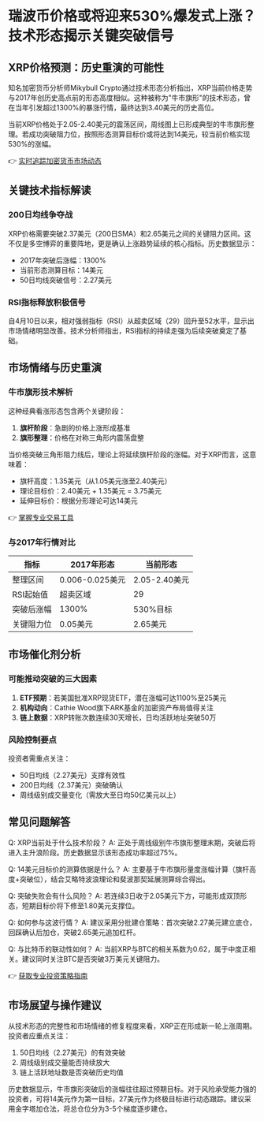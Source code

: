 # 瑞波币价格或将迎来530%爆发式上涨？技术形态揭示关键突破信号

## XRP价格预测：历史重演的可能性

知名加密货币分析师Mikybull Crypto通过技术形态分析指出，XRP当前价格走势与2017年创历史高点前的形态高度相似。这种被称为"牛市旗形"的技术形态，曾在当年引发超过1300%的暴涨行情，最终达到3.40美元的历史高位。

当前XRP价格处于2.05-2.40美元的震荡区间，周线图上已形成典型的牛市旗形整理。若成功突破阻力位，按照形态测算目标价或将达到14美元，较当前价格实现530%的涨幅。

👉 [实时追踪加密货币市场动态](https://bit.ly/okx_welcome)

## 关键技术指标解读

### 200日均线争夺战
XRP价格需要突破2.37美元（200日SMA）和2.65美元之间的关键阻力区间。这不仅是多空博弈的重要阵地，更是确认上涨趋势延续的核心指标。历史数据显示：
- 2017年突破后涨幅：1300%
- 当前形态测算目标：14美元
- 50日均线突破信号：2.27美元

### RSI指标释放积极信号
自4月10日以来，相对强弱指标（RSI）从超卖区域（29）回升至52水平，显示出市场情绪明显改善。技术分析师指出，RSI指标的持续走强为后续突破奠定了基础。

## 市场情绪与历史重演

### 牛市旗形技术解析
这种经典看涨形态包含两个关键阶段：
1. **旗杆阶段**：急剧的价格上涨形成基准
2. **旗形整理**：价格在对称三角形内震荡盘整

当价格突破三角形阻力线后，理论上将延续旗杆阶段的涨幅。对于XRP而言，这意味着：
- 旗杆高度：1.35美元（从1.05美元涨至2.40美元）
- 理论目标价：2.40美元 + 1.35美元 = 3.75美元
- 延伸目标价：根据分形理论可达14美元

👉 [掌握专业交易工具](https://bit.ly/okx_welcome)

### 与2017年行情对比
| 指标        | 2017年形态 | 当前形态 |
|-------------|------------|----------|
| 整理区间    | 0.006-0.025美元 | 2.05-2.40美元 |
| RSI起始值   | 超卖区域   | 29       |
| 突破后涨幅  | 1300%      | 530%目标 |
| 关键阻力位  | 0.05美元   | 2.65美元 |

## 市场催化剂分析

### 可能推动突破的三大因素
1. **ETF预期**：若美国批准XRP现货ETF，潜在涨幅可达1100%至25美元
2. **机构动向**：Cathie Wood旗下ARK基金的加密资产布局值得关注
3. **链上数据**：XRP转账次数连续30天增长，日均活跃地址突破50万

### 风险控制要点
投资者需重点关注：
- 50日均线（2.27美元）支撑有效性
- 200日均线（2.37美元）突破确认
- 周线级别成交量变化（需放大至日均50亿美元以上）

## 常见问题解答

Q: XRP当前处于什么技术阶段？
A: 正处于周线级别牛市旗形整理末期，突破后将进入主升浪阶段。历史数据显示该形态成功率超过75%。

Q: 14美元目标价的测算依据是什么？
A: 主要基于牛市旗形量度涨幅计算（旗杆高度+突破位），结合艾略特波浪理论和斐波那契延展测算综合得出。

Q: 突破失败会有什么风险？
A: 若连续3日收于2.05美元下方，可能形成双顶形态，短期目标价将下修至1.80美元支撑位。

Q: 如何参与这波行情？
A: 建议采用分批建仓策略：首次突破2.27美元建立底仓，回踩确认后加仓，突破2.65美元追加杠杆。

Q: 与比特币的联动性如何？
A: 当前XRP与BTC的相关系数为0.62，属于中度正相关。建议同时关注BTC是否突破3万美元关键阻力。

👉 [获取专业投资策略指南](https://bit.ly/okx_welcome)

## 市场展望与操作建议

从技术形态的完整性和市场情绪的修复程度来看，XRP正在形成新一轮上涨周期。投资者应重点关注：
1. 50日均线（2.27美元）的有效突破
2. 周线级别成交量能否持续放大
3. 链上活跃地址数是否突破历史均值

历史数据显示，牛市旗形突破后的涨幅往往超过预期目标。对于风险承受能力强的投资者，可将14美元作为第一目标，27美元作为终极目标进行动态跟踪。建议采用金字塔加仓法，将总仓位分为3-5个梯度逐步建仓。